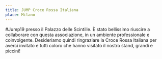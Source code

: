 ```yaml
---
title: JUMP Croce Rossa Italiana
place: Milano
---
```


\#Jump19 presso il Palazzo delle Scintille. È stato bellissimo riuscire a collaborare con questa associazione, in un ambiente professionale e coinvolgente. Desideriamo quindi ringraziare la Croce Rossa Italiana per averci invitato e tutti coloro che hanno visitato il nostro stand, grandi e piccini!
